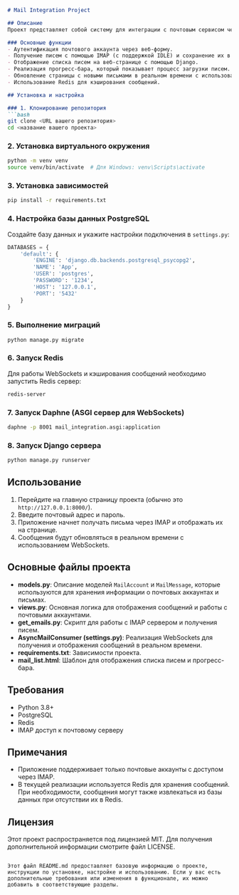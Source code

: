 ```markdown
# Mail Integration Project

## Описание
Проект представляет собой систему для интеграции с почтовым сервисом через протокол IMAP. Приложение получает письма в реальном времени, отображает их на веб-странице и сохраняет в базу данных. Redis используется для кэширования сообщений, а WebSockets — для обновления страницы с письмами в реальном времени.

### Основные функции
- Аутентификация почтового аккаунта через веб-форму.
- Получение писем с помощью IMAP (с поддержкой IDLE) и сохранение их в базу данных PostgreSQL.
- Отображение списка писем на веб-странице с помощью Django.
- Реализация прогресс-бара, который показывает процесс загрузки писем.
- Обновление страницы с новыми письмами в реальном времени с использованием WebSockets.
- Использование Redis для кэширования сообщений.

## Установка и настройка

### 1. Клонирование репозитория
```bash
git clone <URL вашего репозитория>
cd <название вашего проекта>
```

### 2. Установка виртуального окружения
```bash
python -m venv venv
source venv/bin/activate  # Для Windows: venv\Scripts\activate
```

### 3. Установка зависимостей
```bash
pip install -r requirements.txt
```

### 4. Настройка базы данных PostgreSQL
Создайте базу данных и укажите настройки подключения в `settings.py`:

```python
DATABASES = {
    'default': {
        'ENGINE': 'django.db.backends.postgresql_psycopg2',
        'NAME': 'App',
        'USER': 'postgres',
        'PASSWORD': '1234',
        'HOST': '127.0.0.1',
        'PORT': '5432'
    }
}
```

### 5. Выполнение миграций
```bash
python manage.py migrate
```

### 6. Запуск Redis
Для работы WebSockets и кэширования сообщений необходимо запустить Redis сервер:

```bash
redis-server
```

### 7. Запуск Daphne (ASGI сервер для WebSockets)
```bash
daphne -p 8001 mail_integration.asgi:application
```

### 8. Запуск Django сервера
```bash
python manage.py runserver
```

## Использование

1. Перейдите на главную страницу проекта (обычно это `http://127.0.0.1:8000/`).
2. Введите почтовый адрес и пароль.
3. Приложение начнет получать письма через IMAP и отображать их на странице.
4. Сообщения будут обновляться в реальном времени с использованием WebSockets.

## Основные файлы проекта

- **models.py**: Описание моделей `MailAccount` и `MailMessage`, которые используются для хранения информации о почтовых аккаунтах и письмах.
- **views.py**: Основная логика для отображения сообщений и работы с почтовыми аккаунтами.
- **get_emails.py**: Скрипт для работы с IMAP сервером и получения писем.
- **AsyncMailConsumer (settings.py)**: Реализация WebSockets для получения и отображения сообщений в реальном времени.
- **requirements.txt**: Зависимости проекта.
- **mail_list.html**: Шаблон для отображения списка писем и прогресс-бара.

## Требования

- Python 3.8+
- PostgreSQL
- Redis
- IMAP доступ к почтовому серверу

## Примечания

- Приложение поддерживает только почтовые аккаунты с доступом через IMAP.
- В текущей реализации используется Redis для хранения сообщений. При необходимости, сообщения могут также извлекаться из базы данных при отсутствии их в Redis.

## Лицензия
Этот проект распространяется под лицензией MIT. Для получения дополнительной информации смотрите файл LICENSE.

```

Этот файл README.md предоставляет базовую информацию о проекте, инструкции по установке, настройке и использованию. Если у вас есть дополнительные требования или изменения в функционале, их можно добавить в соответствующие разделы.